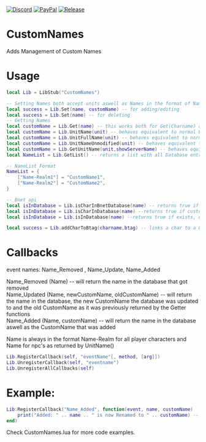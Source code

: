 [![Discord][SVG-Discord]][Discord]
[![PayPal][SVG-PayPal]][PayPal]
[![Release][SVG-Release]][Release]
# CustomNames
Adds Management of Custom Names
# Usage 
```lua
local Lib = LibStub("CustomNames")

-- Setting Names both accept units aswell as Names in the format of Name-Realm (for players) or just Name (for npcs) and Btag in format "BattleTag#12345"
local success = Lib.Set(name, customName) -- for adding/editing 
local success = Lib.Set(name) -- for deleting 
-- Getting Names
local customName = Lib.Get(name) -- this works both for Get(Charname) and Get(Btag)
local customName = Lib.UnitName(unit) -- behaves equivalent to normal UnitName()
local customName = Lib.UnitFullName(unit) -- behaves equivalent to normal UnitFullName()
local customName = Lib.UnitNameUnmodified(unit) -- behaves equivalent to normal UnitNameUnmodified()
local customName = Lib.GetUnitName(unit,showServerName) -- behaves equivalent to normal GetUnitName()
local NameList = Lib.GetList() -- returns a list with all Database entrys

-- NameList Format
NameList = {
	["Name-Realm1"] = "CustomName1",
	["Name-Realm2"] = "CustomName2",
}

-- Bnet api
local isInDatabase = Lib.isCharInBnetDatabase(name) -- returns true if the charname is already linked to a bnet account (false otherwise)
local isInDatabase = Lib.isCharInDatabase(name) --returns true if custom name exists for char either through btag or direct otherwise false
local isInDatabase = Lib.isInDatabase(name) --returns true if exists, otherwise returns false. Expects Name-Realm for Players and Name for NPCs. Also allows for the Lookup of battletags in format "Name#1234"

local success = Lib.addCharToBtag(charname,btag) -- links a char to a Given Btag. Btag should be in format "BattleTag#12345"
```
# Callbacks

event names: Name_Removed , Name_Update, Name_Added <br/>

Name_Removed (Name) -- will return the name in the database that got removed  <br />
Name_Updated (Name, newCustomName, oldCustomName) -- will return the name in the database, the new CustomName the database was updated to and the old CustomName as it was previously returned by the Getter functions <br />
Name_Added (Name, customName) -- will return the name in the database aswell as the CustomName that was added <br />

Name is always in the format Name-Realm for all player characters and Name for npc's as returned by UnitName()
```lua
Lib.RegisterCallback(self, "eventName"[, method, [arg]])
Lib.UnregisterCallback(self, "eventname")
Lib.UnregisterAllCallbacks(self)
```

# Example:

```lua
Lib:RegisterCallback("Name_Added", function(event, name, customName)
	print("Added: " .. name .. " is now Renamed to " .. customName) -- this will print whenever a new Name is added 
end)
```
Check CustomNames.lua for more code examples.


[//]: # (Links)

[Discord]: https://discord.com/invite/v3gYmYamGJ (Join the Discord)
[PayPal]: https://ko-fi.com/jodsderechte (Donate via PayPal)
[Release]: https://github.com/Jodsderechte/CustomNames/releases/latest (Latest release)

[//]: # (Images)
[SVG-Discord]: https://img.shields.io/badge/Discord-7289da?logo=discord&logoColor=fff&style=flat-square
[SVG-PayPal]: https://custom-icon-badges.demolab.com/badge/-Support-lightgrey?style=flat-square&logo=kofi&color=222222
[SVG-Release]: https://badgen.net/github/release/Jodsderechte/CustomNames?style=flat-square
